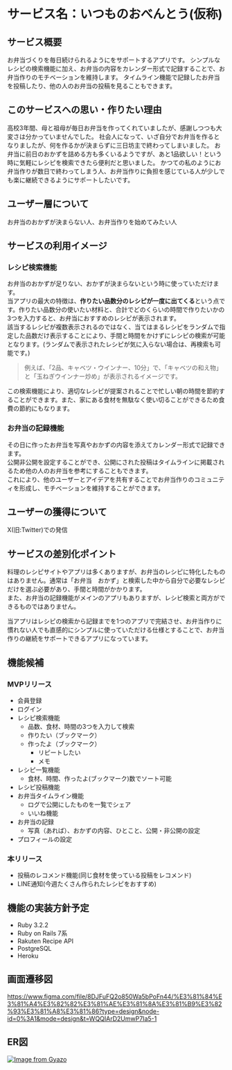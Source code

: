 # サービス名：いつものおべんとう(仮称)

## サービス概要
お弁当づくりを毎日続けられるようにをサポートするアプリです。
シンプルなレシピの検索機能に加え、お弁当の内容をカレンダー形式で記録することで、お弁当作りのモチベーションを維持します。
タイムライン機能で記録したお弁当を投稿したり、他の人のお弁当の投稿を見ることもできます。

## このサービスへの思い・作りたい理由
高校3年間、母と祖母が毎日お弁当を作ってくれていましたが、感謝しつつも大変さは分かっていませんでした。
社会人になって、いざ自分でお弁当を作るとなりましたが、何を作るかが決まらずに三日坊主で終わってしまいました。
お弁当に前日のおかずを詰める方も多くいるようですが、あと1品欲しい！という時に気軽にレシピを検索できたら便利だと思いました。
かつての私のようにお弁当作りが数日で終わってしまう人、お弁当作りに負担を感じている人が少しでも楽に継続できるようにサポートしたいです。

## ユーザー層について
お弁当のおかずが決まらない人、お弁当作りを始めてみたい人

## サービスの利用イメージ
### レシピ検索機能
お弁当のおかずが足りない、おかずが決まらないという時に使っていただけます。  
当アプリの最大の特徴は、**作りたい品数分のレシピが一度に出てくる**という点です。作りたい品数分の使いたい材料と、合計でどのくらいの時間で作りたいかの3つを入力すると、お弁当におすすめのレシピが表示されます。  
該当するレシピが複数表示されるのではなく、当てはまるレシピをランダムで指定した品数だけ表示することにより、手間と時間をかけずにレシピの検索が可能となります。(ランダムで表示されたレシピが気に入らない場合は、再検索も可能です。)  
> 例えば、「2品、キャベツ・ウインナー、10分」で、「キャベツの和え物」と「玉ねぎウインナー炒め」が表示されるイメージです。

この検索機能により、適切なレシピが提案されることで忙しい朝の時間を節約することができます。また、家にある食材を無駄なく使い切ることができるため食費の節約にもなります。

### お弁当の記録機能
その日に作ったお弁当を写真やおかずの内容を添えてカレンダー形式で記録できます。  
公開非公開を設定することができ、公開にされた投稿はタイムラインに掲載されるため他の人のお弁当を参考にすることもできます。  
これにより、他のユーザーとアイデアを共有することでお弁当作りのコミュニティを形成し、モチベーションを維持することができます。


## ユーザーの獲得について
X(旧:Twitter)での発信

## サービスの差別化ポイント
料理のレシピサイトやアプリは多くありますが、お弁当のレシピに特化したものはありません。通常は「お弁当　おかず」と検索した中から自分で必要なレシピだけを選ぶ必要があり、手間と時間がかかります。  
また、お弁当の記録機能がメインのアプリもありますが、レシピ検索と両方ができるものではありません。

当アプリはレシピの検索から記録までを1つのアプリで完結させ、お弁当作りに慣れない人でも直感的にシンプルに使っていただける仕様とすることで、お弁当作りの継続をサポートできるアプリになっています。


## 機能候補
### MVPリリース
- 会員登録
- ログイン
- レシピ検索機能
    - 品数、食材、時間の3つを入力して検索
    - 作りたい（ブックマーク）
    - 作ったよ（ブックマーク）
        - リピートしたい
        - メモ
- レシピ一覧機能
    - 食材、時間、作ったよ(ブックマーク)数でソート可能
- レシピ投稿機能
- お弁当タイムライン機能
    - ログで公開にしたものを一覧でシェア
    - いいね機能
- お弁当の記録
    - 写真（あれば）、おかずの内容、ひとこと、公開・非公開の設定
- プロフィールの設定

### 本リリース
- 投稿のレコメンド機能(同じ食材を使っている投稿をレコメンド)
- LINE通知(今週たくさん作られたレシピをおすすめ)

## 機能の実装方針予定
* Ruby 3.2.2
* Ruby on Rails 7系
* Rakuten Recipe API
* PostgreSQL
* Heroku

## 画面遷移図
https://www.figma.com/file/8DJFuFQ2o850Wa5bPoFn44/%E3%81%84%E3%81%A4%E3%82%82%E3%81%AE%E3%81%8A%E3%81%B9%E3%82%93%E3%81%A8%E3%81%86?type=design&node-id=0%3A1&mode=design&t=WQQIArD2UmwP7Ia5-1

## ER図
[![Image from Gyazo](https://i.gyazo.com/d652304e0dc283887c05b0d09a7d547a.png)](https://gyazo.com/d652304e0dc283887c05b0d09a7d547a)
